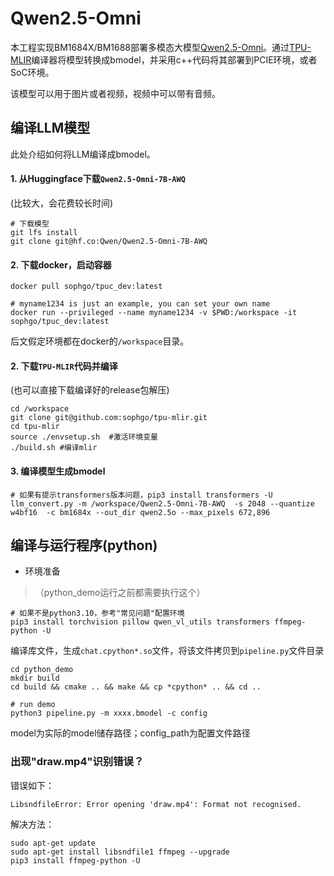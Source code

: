 # Qwen2.5-Omni

本工程实现BM1684X/BM1688部署多模态大模型[Qwen2.5-Omni](https://huggingface.co/Qwen/Qwen2.5-Omni-7B-AWQ)。通过[TPU-MLIR](https://github.com/sophgo/tpu-mlir)编译器将模型转换成bmodel，并采用c++代码将其部署到PCIE环境，或者SoC环境。

该模型可以用于图片或者视频，视频中可以带有音频。

## 编译LLM模型

此处介绍如何将LLM编译成bmodel。

#### 1. 从Huggingface下载`Qwen2.5-Omni-7B-AWQ`

(比较大，会花费较长时间)

``` shell
# 下载模型
git lfs install
git clone git@hf.co:Qwen/Qwen2.5-Omni-7B-AWQ
```

#### 2. 下载docker，启动容器

``` shell
docker pull sophgo/tpuc_dev:latest

# myname1234 is just an example, you can set your own name
docker run --privileged --name myname1234 -v $PWD:/workspace -it sophgo/tpuc_dev:latest
```
后文假定环境都在docker的`/workspace`目录。

#### 2. 下载`TPU-MLIR`代码并编译

(也可以直接下载编译好的release包解压)

``` shell
cd /workspace
git clone git@github.com:sophgo/tpu-mlir.git
cd tpu-mlir
source ./envsetup.sh  #激活环境变量
./build.sh #编译mlir
```

#### 3. 编译模型生成bmodel

``` shell
# 如果有提示transformers版本问题，pip3 install transformers -U
llm_convert.py -m /workspace/Qwen2.5-Omni-7B-AWQ  -s 2048 --quantize w4bf16  -c bm1684x --out_dir qwen2.5o --max_pixels 672,896
```

## 编译与运行程序(python)

* 环境准备
> （python_demo运行之前都需要执行这个）
``` shell
# 如果不是python3.10，参考"常见问题"配置环境
pip3 install torchvision pillow qwen_vl_utils transformers ffmpeg-python -U
```

编译库文件，生成`chat.cpython*.so`文件，将该文件拷贝到`pipeline.py`文件目录

``` shell
cd python_demo
mkdir build 
cd build && cmake .. && make && cp *cpython* .. && cd ..

# run demo
python3 pipeline.py -m xxxx.bmodel -c config 
```
model为实际的model储存路径；config_path为配置文件路径



### 出现"draw.mp4"识别错误？

错误如下：
```shell
LibsndfileError: Error opening 'draw.mp4': Format not recognised.
```

解决方法：
```shell
sudo apt-get update
sudo apt-get install libsndfile1 ffmpeg --upgrade
pip3 install ffmpeg-python -U
```